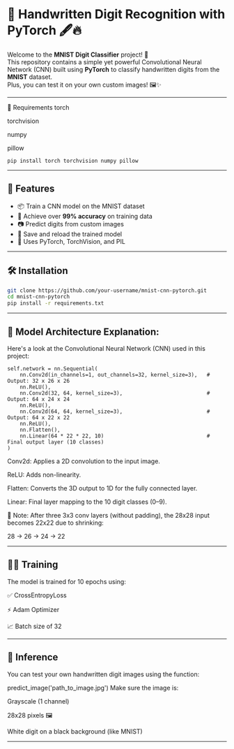 # 🧠 Handwritten Digit Recognition with PyTorch 🖋️🔥

Welcome to the **MNIST Digit Classifier** project! 🎉  
This repository contains a simple yet powerful Convolutional Neural Network (CNN) built using **PyTorch** to classify handwritten digits from the **MNIST** dataset.  
Plus, you can test it on your own custom images! 🖼️✨

---
🧠 Requirements
torch

torchvision

numpy

pillow

```
pip install torch torchvision numpy pillow
```
---
## 🚀 Features

- 📦 Train a CNN model on the MNIST dataset
- 🧠 Achieve over **99% accuracy** on training data
- 📷 Predict digits from custom images
- 💾 Save and reload the trained model
- 🧪 Uses PyTorch, TorchVision, and PIL

---

## 🛠️ Installation

```bash
git clone https://github.com/your-username/mnist-cnn-pytorch.git
cd mnist-cnn-pytorch
pip install -r requirements.txt
```
---
## 🧱 Model Architecture Explanation:

Here's a look at the Convolutional Neural Network (CNN) used in this project:
```
self.network = nn.Sequential(
    nn.Conv2d(in_channels=1, out_channels=32, kernel_size=3),   # Output: 32 x 26 x 26
    nn.ReLU(),
    nn.Conv2d(32, 64, kernel_size=3),                           # Output: 64 x 24 x 24
    nn.ReLU(),
    nn.Conv2d(64, 64, kernel_size=3),                           # Output: 64 x 22 x 22
    nn.ReLU(),
    nn.Flatten(),
    nn.Linear(64 * 22 * 22, 10)                                 # Final output layer (10 classes)
)
```

Conv2d: Applies a 2D convolution to the input image.

ReLU: Adds non-linearity.

Flatten: Converts the 3D output to 1D for the fully connected layer.

Linear: Final layer mapping to the 10 digit classes (0–9).

📏 Note: After three 3x3 conv layers (without padding), the 28x28 input becomes 22x22 due to shrinking:

28 → 26 → 24 → 22

---
## 🏃‍♂️ Training
The model is trained for 10 epochs using:

✅ CrossEntropyLoss

⚡ Adam Optimizer

📈 Batch size of 32

---
## 🔮 Inference

You can test your own handwritten digit images using the function:

predict_image('path_to_image.jpg')
Make sure the image is:

Grayscale (1 channel)

28x28 pixels 🖼️

White digit on a black background (like MNIST)

---
